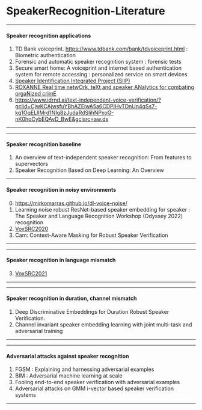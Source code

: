# SpeakerRecognition-Literature

****
#### Speaker recognition applications
1. TD Bank voiceprint. https://www.tdbank.com/bank/tdvoiceprint.html : Biometric authentication
2. Forensic and automatic speaker recognition system : forensic tests
3. Secure smart home: A voiceprint and internet based authentication system for remote accessing : personalized service on smart devices
4. [Speaker Identification Integrated Project (SIIP)](https://www.interpol.int/en/Who-we-are/Legal-framework/Information-communications-and-technology-ICT-law-projects/Speaker-Identification-Integrated-Project-SIIP)
5. [ROXANNE Real time netwOrk, teXt and speaker ANalytics for combating orgaNized crimE](https://roxanne-euproject.org/)
6. https://www.idrnd.ai/text-independent-voice-verification/?gclid=CjwKCAjwsfuYBhAZEiwA5a6CDPIHvTDnUn4qSs7-kq1OqELlIMrd1NIg8zJudaRdSIihNPxoG-nK0hoCybEQAvD_BwE&gclsrc=aw.ds
****

****
#### Speaker recognition baseline
1. An overview of text-independent speaker recognition: From features to supervectors
2. Speaker Recognition Based on Deep Learning: An Overview
****
#### Speaker recognition in noisy environments
0. https://mirkomarras.github.io/dl-voice-noise/
1. Learning noise robust ResNet-based speaker embedding for speaker : The Speaker and Language Recognition Workshop (Odyssey 2022)
recognition
2. [VoxSRC2020](https://www.robots.ox.ac.uk/~vgg/data/voxceleb/competition2020.html)
3. Cam: Context-Aware Masking for Robust Speaker Verification
****

****
#### Speaker recognition in language mismatch
3. [VoxSRC2021](https://www.robots.ox.ac.uk/~vgg/data/voxceleb/competition2021.html)
****

****
#### Speaker recognition in duration, channel mismatch
1. Deep Discriminative Embeddings for Duration Robust Speaker Verification.
2. Channel invariant speaker embedding learning with joint multi-task and adversarial training
****

****
#### Adversarial attacks against speaker recognition
1. FGSM : Explaining and harnessing adversarial examples
2. BIM : Adversarial machine learning at scale
3. Fooling end-to-end speaker verification with adversarial examples
4. Adversarial attacks on GMM i-vector based speaker verification systems
****
